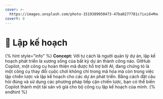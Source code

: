 ```yaml
---
cover: >-
  https://images.unsplash.com/photo-1519389950473-47ba0277781c?ixid=MnwxMjA3fDB8MHxwaG90by1wYWdlfHx8fGVufDB8fHx8&ixlib=rb-1.2.1&auto=format&fit=crop&w=2970&q=80
coverY: 0
---
```


# 👋 Lập kế hoạch

{% hint style="info" %}
**Concept:** Với tư cách là người quản lý dự án, lập kế hoạch phát triển là xương sống của bất kỳ dự án thành công nào. GitHub Copilot, một công cụ hoàn thiện mã được hỗ trợ bởi AI, đang chứng tỏ là một công cụ thay đổi cuộc chơi không chỉ trong mã hóa mà còn trong việc lập chiến lược và lập kế hoạch cho các dự án phát triển. Bằng cách đặt câu hỏi đúng và sử dụng các phương pháp tiếp cận chiến lược, bạn có thể biến Copilot thành một tài sản vô giá cho bộ công cụ lập kế hoạch của mình.
{% endhint %}
